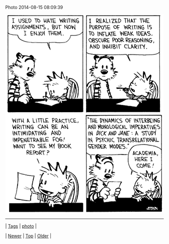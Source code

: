 <!--
title: Photo 2014-08-15 08
date: 2020-06-28T15:27:00.368Z
tags: photo
-->


Photo 2014-08-15 08:09:39

![](94803919533-0.png)

<!--BOTTOM-POST-NAVIGATION-->
---

| [Tags](tags.md) | [photo](tag-photo.md) |

| [Newer](94799986202.md) | [Top](index.md) | [Older](94807169504.md) |